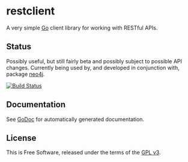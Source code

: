 # restclient

A very simple [Go](http://golang.org) client library for working with RESTful
APIs.


## Status

Possibly useful, but still fairly beta and possibly subject to possible API
changes.  Currently being used by, and developed in conjunction with, package
[neo4j](https://github.com/jmcvetta/neo4j).

[![Build Status](https://drone.io/github.com/jmcvetta/restclient/status.png)](https://drone.io/github.com/jmcvetta/restclient/latest)


## Documentation

See [GoDoc](http://godoc.org/github.com/jmcvetta/restclient) for automatically
generated documentation.


## License

This is Free Software, released under the terms of the [GPL
v3](http://www.gnu.org/copyleft/gpl.html).

